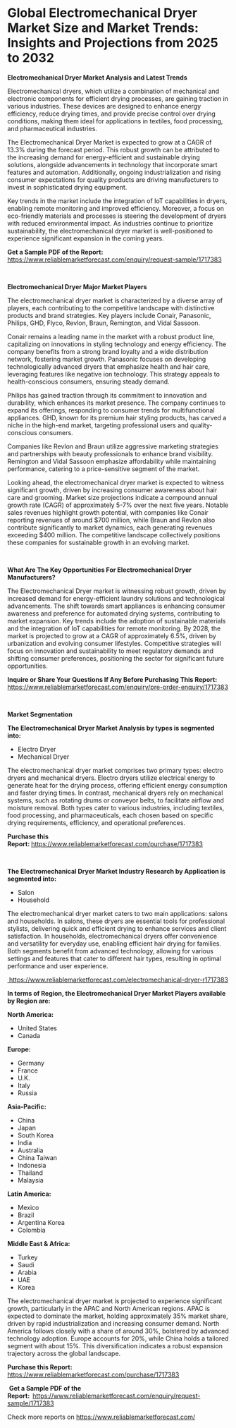 <p><h1>Global Electromechanical Dryer Market Size and Market Trends: Insights and Projections from 2025 to 2032</h1></p><p><strong>Electromechanical Dryer Market Analysis and Latest Trends</strong></p>
<p><p>Electromechanical dryers, which utilize a combination of mechanical and electronic components for efficient drying processes, are gaining traction in various industries. These devices are designed to enhance energy efficiency, reduce drying times, and provide precise control over drying conditions, making them ideal for applications in textiles, food processing, and pharmaceutical industries.</p><p>The Electromechanical Dryer Market is expected to grow at a CAGR of 13.3% during the forecast period. This robust growth can be attributed to the increasing demand for energy-efficient and sustainable drying solutions, alongside advancements in technology that incorporate smart features and automation. Additionally, ongoing industrialization and rising consumer expectations for quality products are driving manufacturers to invest in sophisticated drying equipment.</p><p>Key trends in the market include the integration of IoT capabilities in dryers, enabling remote monitoring and improved efficiency. Moreover, a focus on eco-friendly materials and processes is steering the development of dryers with reduced environmental impact. As industries continue to prioritize sustainability, the electromechanical dryer market is well-positioned to experience significant expansion in the coming years.</p></p>
<p><strong>Get a Sample PDF of the Report:&nbsp;</strong> <a href="https://www.reliablemarketforecast.com/enquiry/request-sample/1717383?utm_campaign=3323&utm_medium=2&utm_source=Github&utm_content=ia&utm_term=25032025&utm_id=electromechanical-dryer">https://www.reliablemarketforecast.com/enquiry/request-sample/1717383</a></p>
<p>&nbsp;</p>
<p><strong>Electromechanical Dryer Major Market Players</strong></p>
<p><p>The electromechanical dryer market is characterized by a diverse array of players, each contributing to the competitive landscape with distinctive products and brand strategies. Key players include Conair, Panasonic, Philips, GHD, Flyco, Revlon, Braun, Remington, and Vidal Sassoon.</p><p>Conair remains a leading name in the market with a robust product line, capitalizing on innovations in styling technology and energy efficiency. The company benefits from a strong brand loyalty and a wide distribution network, fostering market growth. Panasonic focuses on developing technologically advanced dryers that emphasize health and hair care, leveraging features like negative ion technology. This strategy appeals to health-conscious consumers, ensuring steady demand.</p><p>Philips has gained traction through its commitment to innovation and durability, which enhances its market presence. The company continues to expand its offerings, responding to consumer trends for multifunctional appliances. GHD, known for its premium hair styling products, has carved a niche in the high-end market, targeting professional users and quality-conscious consumers.</p><p>Companies like Revlon and Braun utilize aggressive marketing strategies and partnerships with beauty professionals to enhance brand visibility. Remington and Vidal Sassoon emphasize affordability while maintaining performance, catering to a price-sensitive segment of the market.</p><p>Looking ahead, the electromechanical dryer market is expected to witness significant growth, driven by increasing consumer awareness about hair care and grooming. Market size projections indicate a compound annual growth rate (CAGR) of approximately 5-7% over the next five years. Notable sales revenues highlight growth potential, with companies like Conair reporting revenues of around $700 million, while Braun and Revlon also contribute significantly to market dynamics, each generating revenues exceeding $400 million. The competitive landscape collectively positions these companies for sustainable growth in an evolving market.</p></p>
<p>&nbsp;</p>
<p><strong>What Are The Key Opportunities For Electromechanical Dryer Manufacturers?</strong></p>
<p><p>The Electromechanical Dryer market is witnessing robust growth, driven by increased demand for energy-efficient laundry solutions and technological advancements. The shift towards smart appliances is enhancing consumer awareness and preference for automated drying systems, contributing to market expansion. Key trends include the adoption of sustainable materials and the integration of IoT capabilities for remote monitoring. By 2028, the market is projected to grow at a CAGR of approximately 6.5%, driven by urbanization and evolving consumer lifestyles. Competitive strategies will focus on innovation and sustainability to meet regulatory demands and shifting consumer preferences, positioning the sector for significant future opportunities.</p></p>
<p><strong>Inquire or Share Your Questions If Any Before Purchasing This Report:</strong> <a href="https://www.reliablemarketforecast.com/enquiry/pre-order-enquiry/1717383?utm_campaign=3323&utm_medium=2&utm_source=Github&utm_content=ia&utm_term=25032025&utm_id=electromechanical-dryer">https://www.reliablemarketforecast.com/enquiry/pre-order-enquiry/1717383</a></p>
<p>&nbsp;</p>
<p><strong>Market Segmentation</strong></p>
<p><strong>The Electromechanical Dryer Market Analysis by types is segmented into:</strong></p>
<p><ul><li>Electro Dryer</li><li>Mechanical Dryer</li></ul></p>
<p><p>The electromechanical dryer market comprises two primary types: electro dryers and mechanical dryers. Electro dryers utilize electrical energy to generate heat for the drying process, offering efficient energy consumption and faster drying times. In contrast, mechanical dryers rely on mechanical systems, such as rotating drums or conveyor belts, to facilitate airflow and moisture removal. Both types cater to various industries, including textiles, food processing, and pharmaceuticals, each chosen based on specific drying requirements, efficiency, and operational preferences.</p></p>
<p><strong>Purchase this Report:&nbsp;</strong><a href="https://www.reliablemarketforecast.com/purchase/1717383?utm_campaign=3323&utm_medium=2&utm_source=Github&utm_content=ia&utm_term=25032025&utm_id=electromechanical-dryer">https://www.reliablemarketforecast.com/purchase/1717383</a></p>
<p>&nbsp;</p>
<p><strong>The Electromechanical Dryer Market Industry Research by Application is segmented into:</strong></p>
<p><ul><li>Salon</li><li>Household</li></ul></p>
<p><p>The electromechanical dryer market caters to two main applications: salons and households. In salons, these dryers are essential tools for professional stylists, delivering quick and efficient drying to enhance services and client satisfaction. In households, electromechanical dryers offer convenience and versatility for everyday use, enabling efficient hair drying for families. Both segments benefit from advanced technology, allowing for various settings and features that cater to different hair types, resulting in optimal performance and user experience.</p></p>
<p><a href="https://www.reliablemarketforecast.com/electromechanical-dryer-r1717383?utm_campaign=3323&utm_medium=2&utm_source=Github&utm_content=ia&utm_term=25032025&utm_id=electromechanical-dryer">&nbsp;https://www.reliablemarketforecast.com/electromechanical-dryer-r1717383</a></p>
<p><strong>In terms of Region, the Electromechanical Dryer Market Players available by Region are:</strong></p>
<p>
    <p> <strong> North America: </strong>
        <ul>
            <li>United States</li>
            <li>Canada</li>
        </ul>
        </p> 
    <p> <strong> Europe: </strong>
        <ul>
            <li>Germany</li>
            <li>France</li>
            <li>U.K.</li>
            <li>Italy</li>
            <li>Russia</li>
        </ul>
        </p> 
    <p> <strong> Asia-Pacific: </strong>
        <ul>
            <li>China</li>
            <li>Japan</li>
            <li>South Korea</li>
            <li>India</li>
            <li>Australia</li>
            <li>China Taiwan</li>
            <li>Indonesia</li>
            <li>Thailand</li>
            <li>Malaysia</li>
        </ul>
        </p> 
    <p> <strong> Latin America: </strong>
        <ul>
            <li>Mexico</li>
            <li>Brazil</li>
            <li>Argentina Korea</li>
            <li>Colombia</li>
        </ul>
        </p> 
    <p> <strong> Middle East & Africa: </strong>
        <ul>
            <li>Turkey</li>
            <li>Saudi</li>
            <li>Arabia</li>
            <li>UAE</li>
            <li>Korea</li>
        </ul>
    </p>
    </p>
<p><p>The electromechanical dryer market is projected to experience significant growth, particularly in the APAC and North American regions. APAC is expected to dominate the market, holding approximately 35% market share, driven by rapid industrialization and increasing consumer demand. North America follows closely with a share of around 30%, bolstered by advanced technology adoption. Europe accounts for 20%, while China holds a tailored segment with about 15%. This diversification indicates a robust expansion trajectory across the global landscape.</p></p>
<p><strong>Purchase this Report: </strong><a href="https://www.reliablemarketforecast.com/purchase/1717383?utm_campaign=3323&utm_medium=2&utm_source=Github&utm_content=ia&utm_term=25032025&utm_id=electromechanical-dryer">https://www.reliablemarketforecast.com/purchase/1717383</a></p>
<p>&nbsp;<strong>Get a Sample PDF of the Report:&nbsp;&nbsp;</strong><a href="https://www.reliablemarketforecast.com/enquiry/request-sample/1717383?utm_campaign=3323&utm_medium=2&utm_source=Github&utm_content=ia&utm_term=25032025&utm_id=electromechanical-dryer">https://www.reliablemarketforecast.com/enquiry/request-sample/1717383</a></p>
<p><strong></strong></p>
<p>Check more reports on <a href="https://www.reliablemarketforecast.com/?utm_campaign=3323&utm_medium=2&utm_source=Github&utm_content=ia&utm_term=25032025&utm_id=electromechanical-dryer">https://www.reliablemarketforecast.com/</a></p>